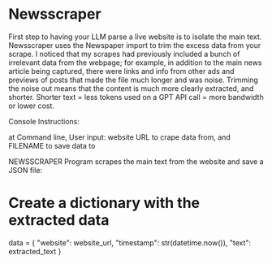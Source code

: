 # Newsscraper
First step to having your LLM parse a live website is to isolate the main text. 
Newsscraper uses the Newspaper import to trim the excess data from your scrape. 
I noticed that my scrapes had previously included a bunch of irrelevant data from the webpage; for example, in addition to the main news article being captured, there were links and info from other ads and previews of posts that made the file much longer and was noise. Trimming the noise out means that the content is much more clearly extracted, and shorter. Shorter text = less tokens used on a GPT API call = more bandwidth or lower cost.  

Console Instructions:

at Command line, User input: website URL to crape data from, and FILENAME to save data to

NEWSSCRAPER Program scrapes the main text from the website and save a JSON file:

# Create a dictionary with the extracted data
data = {
    "website": website_url,
    "timestamp": str(datetime.now()),
    "text": extracted_text
}

